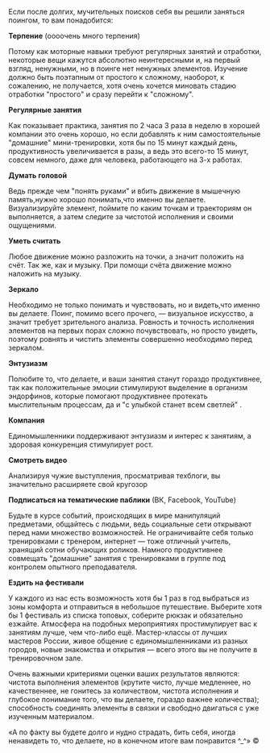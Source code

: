 Если после долгих, мучительных поисков себя вы решили заняться поингом, то вам понадобится:

<span class="fa fa-hand-o-right inline"></span> **Терпение** (оооочень много терпения)

Потому как моторные навыки требуют регулярных занятий и отработки, некоторые вещи кажутся абсолютно неинтересными и, на первый взгляд, ненужными, но в поинге нет ненужных элементов. Изучение должно быть поэтапным от простого к сложному, наоборот, к сожалению, не получается, хотя очень хочется миновать стадию отработки "простого" и сразу перейти к "сложному".

<span class="fa fa-hand-o-right inline"></span> **Регулярные занятия**

Как показывает практика, занятия по 2 часа 3 раза в неделю в хорошей компании это очень хорошо, но если добавлять к ним самостоятельные "домашние" мини-тренировки, хотя бы по 15 минут каждый день, продуктивность увеличивается в разы, а ведь это всего-то 15 минут, совсем немного, даже для человека, работающего на 3-х работах.

<span class="fa fa-hand-o-right inline"></span> **Думать головой**

Ведь прежде чем "понять руками" и вбить движение в мышечную память,нужно хорошо понимать,что именно вы делаете. Визуализируйте элемент, поймите по каким точкам и траекториям он выполняется, а затем следите за чистотой исполнения и своими ощущениями.

<span class="fa fa-hand-o-right inline"></span> **Уметь считать**

Любое движение можно разложить на точки, а значит положить на счёт. Так же, как и музыку. При помощи счёта движение можно наложить на музыку.

<span class="fa fa-hand-o-right inline"></span> **Зеркало**

Необходимо не только понимать и чувствовать, но и видеть,что именно вы делаете. Поинг, помимо всего прочего, — визуальное искусство, а значит требует зрительного анализа. Ровность и точность исполнения элементов на первых порах сложно почувствовать, но просто увидеть, поэтому ровнять и чистить элементы совершенно необходимо перед зеркалом.

<span class="fa fa-hand-o-right inline"></span> **Энтузиазм**

Полюбите то, что делаете, и ваши занятия станут гораздо продуктивнее, так как положительные эмоции стимулируют выделение в организм эндорфинов, которые помогают продуктивнее протекать мыслительным процессам, да и "с улыбкой станет всем светлей" .

<span class="fa fa-hand-o-right inline"></span> **Компания**

Единомышленники поддерживают энтузиазм и интерес к занятиям, а здоровая конкуренция стимулирует рост.

<span class="fa fa-hand-o-right inline"></span> **Смотреть видео**

Анализируя чужие выступления, просматривая техблоги, вы значительно расширяете свой кругозор

<span class="fa fa-hand-o-right inline"></span> **Подписаться на тематические паблики** (ВК, Facebook, YouTube)

Будьте в курсе событий, происходящих в мире манипуляций предметами, общайтесь с людьми, ведь социальные сети открывают перед нами множество возможностей. Не ограничивайте себя только тренировками с тренером, интернет — тоже отличный учитель, хранящий сотни обучающих роликов. Намного продуктивнее совмещать "домашние" занятия с тренировками в группе под контролем опытного преподавателя.

<span class="fa fa-hand-o-right inline"></span> **Ездить на фестивали**

У каждого из нас есть возможность хотя бы 1 раз в год выбраться из зоны комфорта и отправиться в небольшое путешествие. Выберите хотя бы 1 фестиваль из списка топовых, соберите рюкзак и обязательно езжайте. Атмосфера на подобных мероприятиях простимулирует вас к занятиям лучше, чем что-либо ещё. Мастер-классы от лучших мастеров России, живое общение с единомышленниками из разных городов, новые знакомства и открытия — всего этого вы не получите в тренировочном зале.

Очень важными критериями оценки ваших результатов являются: чистота выполнения элементов (крутите чисто, лучше медленнее, но качественнее, не гонитесь за количеством, чистота исполнения и глубокое понимание того, что вы делаете, гораздо важнее количества); способность соединять элементы в связки и свободно двигаться с уже изученным материалом.

«А по факту вы будете долго и нудно страдать, бить себя, иногда ненавидеть то, что делаете, но в конечном итоге вам понравится ^_^» ©